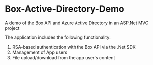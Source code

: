 # Box-Active-Directory-Demo
A demo of the Box API and Azure Active Directory in an ASP.Net MVC project

The application includes the following functionality:

1) RSA-based authentication with the Box API via the .Net SDK
2) Management of App users
3) File upload/download from the app user's content
